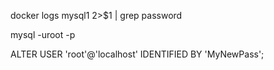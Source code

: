 



docker logs mysql1 2>$1 | grep password


mysql -uroot -p



ALTER USER 'root'@'localhost' IDENTIFIED BY 'MyNewPass';






